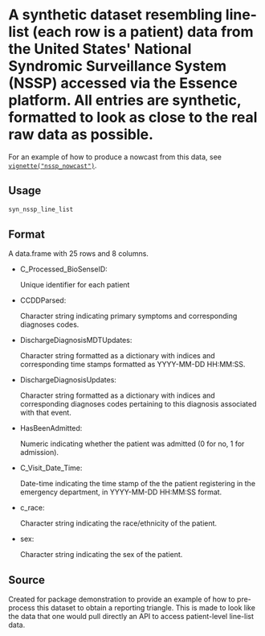 # A synthetic dataset resembling line-list (each row is a patient) data from the United States' National Syndromic Surveillance System (NSSP) accessed via the Essence platform. All entries are synthetic, formatted to look as close to the real raw data as possible.

For an example of how to produce a nowcast from this data, see
[`vignette("nssp_nowcast")`](https://baselinenowcast.epinowcast.org/articles/nssp_nowcast.md).

## Usage

``` r
syn_nssp_line_list
```

## Format

A data.frame with 25 rows and 8 columns.

- C_Processed_BioSenseID:

  Unique identifier for each patient

- CCDDParsed:

  Character string indicating primary symptoms and corresponding
  diagnoses codes.

- DischargeDiagnosisMDTUpdates:

  Character string formatted as a dictionary with indices and
  corresponding time stamps formatted as YYYY-MM-DD HH:MM:SS.

- DischargeDiagnosisUpdates:

  Character string formatted as a dictionary with indices and
  corresponding diagnoses codes pertaining to this diagnosis associated
  with that event.

- HasBeenAdmitted:

  Numeric indicating whether the patient was admitted (0 for no, 1 for
  admission).

- C_Visit_Date_Time:

  Date-time indicating the time stamp of the the patient registering in
  the emergency department, in YYYY-MM-DD HH:MM:SS format.

- c_race:

  Character string indicating the race/ethnicity of the patient.

- sex:

  Character string indicating the sex of the patient.

## Source

Created for package demonstration to provide an example of how to
pre-process this dataset to obtain a reporting triangle. This is made to
look like the data that one would pull directly an API to access
patient-level line-list data.
